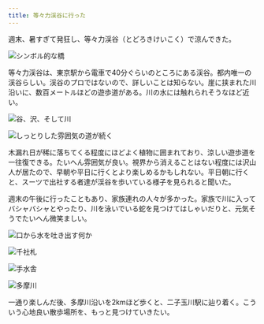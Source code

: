 ```yaml
---
title: 等々力渓谷に行った
---
```

週末、暑すぎて発狂し、等々力渓谷（とどろきけいこく）で涼んできた。

![](https://lh4.googleusercontent.com/CNklHRkE8YzAaOh9gwzOZPKK_Q_45erxxvrN-LY3o2ipMnFsJWPFtE7UibhS4948dqfrx9bfAI-xF5DgQPWtCvADCG5Ba7RoSo5Rx0HZGZack8B3dSHeWTSn22W67wXXkjNN89h0N9UAj417ulFDEdyZQJakl8H5vFZI4wkFQJ3nVpwpgA_rvokj6w "シンボル的な橋")

等々力渓谷は、東京駅から電車で40分ぐらいのところにある渓谷。都内唯一の渓谷らしい。渓谷のプロではないので、詳しいことは知らない。崖に挟まれた川沿いに、数百メートルほどの遊歩道がある。川の水には触れられそうなほど近い。

![](https://lh4.googleusercontent.com/R5KjNLdQ_tWx7Wy0bDBTcOHLGlYmPaS5UJViRbX9_MLUCdJCWZ_JjhdZHSAzDq5xo-CrGCyQRLBPhhGySzcMepfd73sySsq5LQAI8WzlwOfpKr-625faaoxhZQXVk87bFf9kHMHkWdOJlEwMb0bKh0SdSEO5a279D3fRC1jZ_QSi6lVhtS3Y4WdlNQ "谷、沢、そして川")

![](https://lh6.googleusercontent.com/CTTpr-mwCBxzIOwAwTeO5eXpxOMIx2rB5rv5Ydh9oy4AY000A5grfhhQszAMgegz1-odPmu3W2MYVplpO4SYUPZ1O7XYw0kyMolTKD9zCKpV171vFY1rxY2qNRPAqeuELaK7s2chIFxgqyaTLwf_rXCUqQ16MYw0Zkx-7KJNpw4qvXcTROMYBjKq9g "しっとりした雰囲気の道が続く")

木漏れ日が稀に落ちてくる程度にほどよく植物に囲まれており、涼しい遊歩道を一往復できる。たいへん雰囲気が良い。視界から消えることはない程度には沢山人が居たので、早朝や平日に行くとより楽しめるかもしれない。平日朝に行くと、スーツで出社する者達が渓谷を歩いている様子を見られると聞いた。

週末の午後に行ったこともあり、家族連れの人々が多かった。家族で川に入ってバシャバシャとやったり、川を泳いでいる蛇を見つけてはしゃいだりと、元気そうでたいへん微笑ましい。

![](https://lh5.googleusercontent.com/fYD1f6s_BHSXQxVMPoSW_fSVnnHhaVtBGCoxrJ1MJwsv8Rmbk7MzqNZIlrsRZgr7CV2W0RIidFit_byKsziy4kLm9OJXu272Il7yeHEiVrnkQ50c2guJviBLIgcbvOUIVJ8tzjMRJMvvwdCCgkJ0viLSmsYSZNNj3O0Ak1JxsXlgC-bOg9bYgBJGUw "口から水を吐き出す何か")

![](https://lh4.googleusercontent.com/SbnZ9ufiDdNaeV75CmoW5m3oT8uuMgCfQ15I3ACUQbfeEWJZJW4omfuVuu5e1NLz1muh2fmfuYz_rJ-XwF2U8YvhKTzGY9YHtSRWRtjokTRqshHSry8u8X7uoVjbZNKiVIby1Ft6oFdWoJOlTUG59wBFjW6MdDCjrGTOzF5RQd-lPQKizyVelxntwg "千社札")

![](https://lh3.googleusercontent.com/GWcMgC615iXdPUyQ1aYiEY3EDDpehB1DKPhKXNycGktGXb9vV6EsskRKrfZ7R4s-mJ9ruNEADR-q04UxDwdcE2pmixA8hcyJ7Dyt3jtURLq7zKjEncv6qoWeqwwvQQFJRJNdICPjaLfFUBShoW2lJtfmAKIcX9UdbucwhS6ZLaYeE9cUR0elsuPfdg "手水舎")

![](https://lh5.googleusercontent.com/yA8VBVyyTCDCe-tC5FXuHI5QiebBftFRbZ8qEhRKuZBV8GZ5wsNaAlkQHj3Xz0e1rohEZwNti-AVTZHajGiRxZOPAa3dBFYX-UQ4zgYX9iviQKx_YAloNrp52rhA1P_Vfd3URoFHtgPr4I5y-5XeTPhRttHuULfuMVjx6-YHh6XWl7b8DyxyBsep9w "多摩川")

一通り楽しんだ後、多摩川沿いを2kmほど歩くと、二子玉川駅に辿り着く。こういう心地良い散歩場所を、もっと見つけていきたい。
